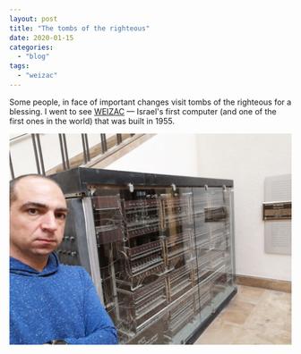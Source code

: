 ```yaml
---
layout: post
title: "The tombs of the righteous"
date: 2020-01-15
categories: 
  - "blog"
tags: 
  - "weizac"
---
```


Some people, in face of important changes visit tombs of the righteous for a blessing. I went to see [WEIZAC](https://en.wikipedia.org/wiki/WEIZAC) &mdash; Israel's first computer (and one of the first ones in the world) that was built in 1955.

![Me in front of the memory unit of WEIZAC](/assets/images/2020/01/weizac.jpg?w=1024)
